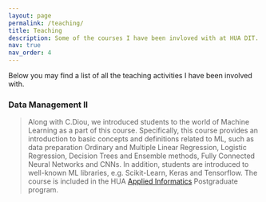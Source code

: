 ```yaml
---
layout: page
permalink: /teaching/
title: Teaching
description: Some of the courses I have been invloved with at HUA DIT.
nav: true
nav_order: 4
---
```


Below you may find a list of all the teaching activities I have been involved with.

### Data Management II
> Along with C.Diou, we introduced students to the world of Machine 
Learning as a part of this course. Specifically, this course 
provides an introduction to basic concepts and definitions related 
to ML, such as data preparation Ordinary and Multiple Linear 
Regression, Logistic Regression, Decision Trees and Ensemble
methods, Fully Connected Neural Networks and CNNs. In addition,
students are introduced to well-known ML libraries, e.g.
Scikit-Learn, Keras and Tensorflow.
The course is included in the HUA [Applied Informatics](https://applied.dit.hua.gr/en/home/) Postgraduate program. 
